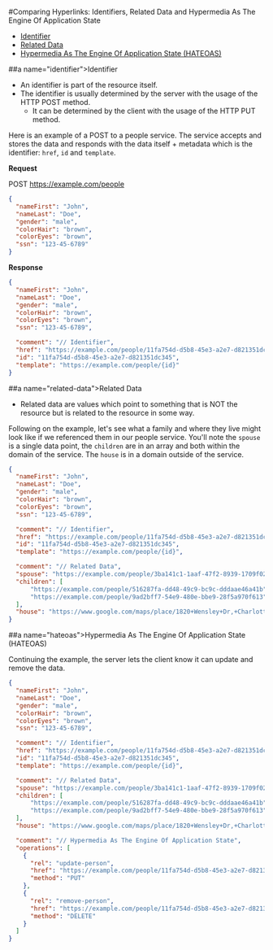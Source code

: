 #Comparing Hyperlinks: Identifiers, Related Data and Hypermedia As The Engine Of Application State

* [Identifier](#identifier)
* [Related Data](#related-data)
* [Hypermedia As The Engine Of Application State (HATEOAS)](#hateoas)

##a name="identifier"></a>Identifier

* An identifier is part of the resource itself.
* The identifier is usually determined by the server with the usage of the HTTP POST method.
  * It can be determined by the client with the usage of the HTTP PUT method.

Here is an example of a POST to a people service. The service accepts and stores the data and responds with the data itself + metadata which is the identifier: `href`, `id` and `template`.

**Request**

POST https://example.com/people

```json
{
  "nameFirst": "John",
  "nameLast": "Doe",
  "gender": "male",
  "colorHair": "brown",
  "colorEyes": "brown",
  "ssn": "123-45-6789"
}
```

**Response**

```json
{
  "nameFirst": "John",
  "nameLast": "Doe",
  "gender": "male",
  "colorHair": "brown",
  "colorEyes": "brown",
  "ssn": "123-45-6789",

  "comment": "// Identifier",
  "href": "https://example.com/people/11fa754d-d5b8-45e3-a2e7-d821351dc345",
  "id": "11fa754d-d5b8-45e3-a2e7-d821351dc345",
  "template": "https://example.com/people/{id}"
}
```

##a name="related-data"></a>Related Data

* Related data are values which point to something that is NOT the resource but is related to the resource in some way.

Following on the example, let's see what a family and where they live might look like if we referenced them in our people service. You'll note the `spouse` is a single data point, the `children` are in an array and both within the domain of the service. The `house` is in a domain outside of the service.

```json
{
  "nameFirst": "John",
  "nameLast": "Doe",
  "gender": "male",
  "colorHair": "brown",
  "colorEyes": "brown",
  "ssn": "123-45-6789",

  "comment": "// Identifier",
  "href": "https://example.com/people/11fa754d-d5b8-45e3-a2e7-d821351dc345",
  "id": "11fa754d-d5b8-45e3-a2e7-d821351dc345",
  "template": "https://example.com/people/{id}",

  "comment": "// Related Data",
  "spouse": "https://example.com/people/3ba141c1-1aaf-47f2-8939-1709f0263008",
  "children": [
      "https://example.com/people/516287fa-dd48-49c9-bc9c-dddaae46a41b",
      "https://example.com/people/9ad2bff7-54e9-480e-bbe9-28f5a970f613",
  ],
  "house": "https://www.google.com/maps/place/1820+Wensley+Dr,+Charlotte,+NC+28210/@35.1541824,-80.8694037,17z"
}
```

##a name="hateoas"></a>Hypermedia As The Engine Of Application State (HATEOAS)

Continuing the example, the server lets the client know it can update and remove the data.

```json
{
  "nameFirst": "John",
  "nameLast": "Doe",
  "gender": "male",
  "colorHair": "brown",
  "colorEyes": "brown",
  "ssn": "123-45-6789",

  "comment": "// Identifier",
  "href": "https://example.com/people/11fa754d-d5b8-45e3-a2e7-d821351dc345",
  "id": "11fa754d-d5b8-45e3-a2e7-d821351dc345",
  "template": "https://example.com/people/{id}",

  "comment": "// Related Data",
  "spouse": "https://example.com/people/3ba141c1-1aaf-47f2-8939-1709f0263008",
  "children": [
      "https://example.com/people/516287fa-dd48-49c9-bc9c-dddaae46a41b",
      "https://example.com/people/9ad2bff7-54e9-480e-bbe9-28f5a970f613",
  ],
  "house": "https://www.google.com/maps/place/1820+Wensley+Dr,+Charlotte,+NC+28210/@35.1541824,-80.8694037,17z",

  "comment": "// Hypermedia As The Engine Of Application State",
  "operations": [
    {
      "rel": "update-person",
      "href": "https://example.com/people/11fa754d-d5b8-45e3-a2e7-d821351dc345",
      "method": "PUT"
    },
    {
      "rel": "remove-person",
      "href": "https://example.com/people/11fa754d-d5b8-45e3-a2e7-d821351dc345",
      "method": "DELETE"
    }
  ]
}
```

